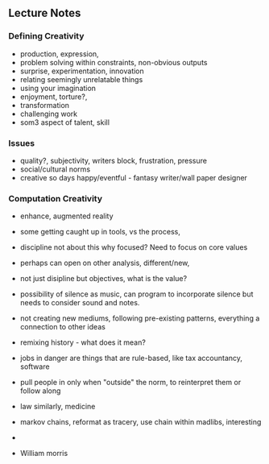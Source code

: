 ## Lecture Notes

### Defining Creativity
- production, expression, 
- problem solving within constraints, non-obvious outputs
- surprise, experimentation, innovation
- relating seemingly unrelatable things
- using your imagination
- enjoyment, torture?, 
- transformation
- challenging work
- som3 aspect of talent, skill

### Issues
- quality?, subjectivity, writers block, frustration, pressure
- social/cultural norms
- creative so days happy/eventful - fantasy writer/wall paper designer

### Computation Creativity
- enhance, augmented reality
- some getting caught up in tools, vs the process,
- discipline not about this why focused? Need to focus on core values
- perhaps can open on other analysis, different/new,
- not just disipline but objectives, what is the value?
- possibility of silence as music, can program to incorporate silence but needs to consider sound and notes. 
- not creating new mediums, following pre-existing patterns, everything a connection to other ideas
- remixing history - what does it mean?

- jobs in danger are things that are rule-based, like tax accountancy, software
- pull people in only when "outside" the norm, to reinterpret them or follow along
- law similarly, medicine


- markov chains, reformat as tracery, use chain within madlibs, interesting
- 
- William morris